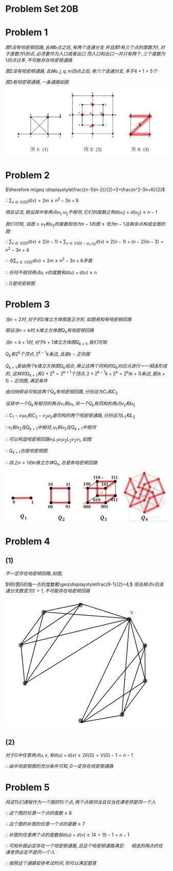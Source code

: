 # Problem Set 20B

# Problem 1

$图1没有哈密顿回路, 去掉b点之后, 有两个连通分支$
$并且图1有三个点的度数为1, 对于度数为1的点, 必须要作为入口或者出口$
$而入口和出口一共只有两个, 三个度数为1的点过多, 不可能存在哈密顿通路$

$图2没有哈密顿通路, 去掉o,j,q,m四点之后, 有六个连通分支, 多于4+1=5个$

$图3有哈密顿通路, 一条通路如图$

![](./images/2020-12-28-15-34-25.png)


# Problem 2

$\therefore m\geq \displaystyle\frac{(n-1)(n-2)}{2}+2=\frac{n^2-3n+6}{2}$

$\therefore\displaystyle\sum_{v\in V(G)}d(v)=2m\geq n^2-3n+6$

$用反证法, 假设其中有两点u_1,u_2不相邻,它们的度数之和d(u_1)+d(u_2)\leq n-1$

$我们可知,$
$该图\leq u_1和u_2的度数和恰为n-1的图\leq 恰为n-1且剩余点构成全图的图$

$\therefore\displaystyle\sum_{v\in V(G)} d(v)\leq 2(n-1)+\sum_{v\in V(G)-u_1,u_2}d(v)\leq2(n-1)+(n-2)(n-3)=n^2-3n+4$

$\therefore 与\displaystyle\sum_{v\in V(G)}d(v)=2m\geq n^2-3n+6矛盾$

$\therefore 任何不相邻两点u,v的度数和d(u)+d(v)\geq n$

$\therefore G是哈密顿图$


# Problem 3

$当n=2时, 对于的2维立方体图是正方形, 如图易知有哈密顿回路$

$假设当n=k时, k维立方体图Q_k有哈密顿回路$

$当n=k+1时, 对于k+1维立方体图Q_{k+1}, 我们可知$

$Q_k有2^k个顶点, 2^{k-1}k条边, 且是k-正则图$

$Q_{k+1}是由两个k维立方体图Q_k组合,再让这两个同构的Q_k对应点进行一一相连形成的,$
$这样的Q_{k+1}有2\times 2^k=2^{k+1}个顶点, 2\times 2^{k-1}k+2^k=2^k(k+1)条边,是(k+1)-正则图, 满足条件$

$由归纳假设可知这两个Q_k有哈密顿回路, 分别设为C_1和C_2$

$设其中一个Q_k有相邻的两点v_1和u_1, 另一个Q_k有同构的两点v_2和u_2$

$\therefore C_1-v_1u_1和C_2-v_2u_2是同构的两个哈密顿通路, 分别设为L_1和L_2$

$\because v_1和v_2在Q_{k+1}中相邻, u_1和u_2在Q_{k+1}中相邻$

$\therefore 可以构造哈密顿回路v_1L_1u_1u_2L_2v_2v_1, 如图$

$\therefore Q_{k+1}也是哈密顿图$

$\therefore 综上n>1的n维立方体Q_n, 总是有哈密顿回路$

![](./images/2020-12-28-17-21-25.png)


# Problem 4

## (1)

$不一定存在哈密顿回路, 如图,$

$9阶图G的每一点的度数都\geq\displaystyle\frac{9-1}{2}=4,$
$但去掉点v后连通分支数变为2>1, 不可能存在哈密顿回路$

![](./images/2020-12-28-19-52-04.png)

## (2)

$对于G中任意两点u,v, 有d(u)+d(v)\geq 2\delta(G)=V(G)-1=n-1$

$\therefore 由半哈密顿图的充分条件可知, G一定存在哈密顿通路$


# Problem 5

$将这15们课程作为一个图的15个点, 两个点相邻当且仅当任课老师是同一个人$

$\therefore 这个图的任意一个点的度数\leq 8$

$\therefore 这个图的补图的任意一个点的度数\geq 7$

$\therefore 补图的任意两个点的度数和d(u)+d(v)\geq 14=15-1=n-1$

$\therefore 可知补图必定存在一个哈密顿通路, 且这个哈密顿通路满足:$
$\quad 相连的两点的任课老师必定不是同一个人$

$\therefore 按照这个通路安排考试时间, 则可以满足题意$